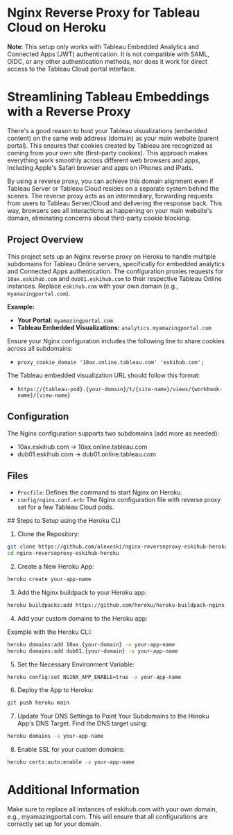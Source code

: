 # Nginx Reverse Proxy for Tableau Cloud on Heroku

**Note**: This setup only works with Tableau Embedded Analytics and Connected Apps (JWT) authentication. It is not compatible with SAML, OIDC, or any other authentication methods, nor does it work for direct access to the Tableau Cloud portal interface.

# Streamlining Tableau Embeddings with a Reverse Proxy

There's a good reason to host your Tableau visualizations (embedded content) on the same web address (domain) as your main website (parent portal). This ensures that cookies created by Tableau are recognized as coming from your own site (first-party cookies). This approach makes everything work smoothly across different web browsers and apps, including Apple's Safari browser and apps on iPhones and iPads.

By using a reverse proxy, you can achieve this domain alignment even if Tableau Server or Tableau Cloud resides on a separate system behind the scenes. The reverse proxy acts as an intermediary, forwarding requests from users to Tableau Server/Cloud and delivering the response back. This way, browsers see all interactions as happening on your main website's domain, eliminating concerns about third-party cookie blocking.

## Project Overview

This project sets up an Nginx reverse proxy on Heroku to handle multiple subdomains for Tableau Online servers, specifically for embedded analytics and Connected Apps authentication. The configuration proxies requests for `10ax.eskihub.com` and `dub01.eskihub.com` to their respective Tableau Online instances. Replace `eskihub.com` with your own domain (e.g., `myamazingportal.com`).


**Example:**
- **Your Portal:** `myamazingportal.com`
- **Tableau Embedded Visualizations:** `analytics.myamazingportal.com`

Ensure your Nginx configuration includes the following line to share cookies across all subdomains:

- `proxy_cookie_domain '10ax.online.tableau.com' 'eskihub.com';`

The Tableau embedded visualization URL should follow this format:

- `https://{tableau-pod}.{your-domain}/t/{site-name}/views/{workbook-name}/{view-name}`

## Configuration

The Nginx configuration supports two subdomains (add more as needed):

- 10ax.eskihub.com -> 10ax.online.tableau.com
- dub01.eskihub.com -> dub01.online.tableau.com

## Files

- `Procfile`: Defines the command to start Nginx on Heroku.
- `config/nginx.conf.erb`: The Nginx configuration file with reverse proxy set for a few Tableau Cloud pods.

## Steps to Setup using the Heroku CLI

1. Clone the Repository:

```bash
git clone https://github.com/alexeski/nginx-reverseproxy-eskihub-heroku.git
cd nginx-reverseproxy-eskihub-heroku
```

2. Create a New Heroku App:

```bash
heroku create your-app-name
```

3. Add the Nginx buildpack to your Heroku app:

```bash
heroku buildpacks:add https://github.com/heroku/heroku-buildpack-nginx -a your-app-name
```

4. Add your custom domains to the Heroku app:

Example with the Heroku CLI:
```bash
heroku domains:add 10ax.{your-domain} -a your-app-name
heroku domains:add dub01.{your-domain} -a your-app-name
```
5. Set the Necessary Environment Variable:

```bash
heroku config:set NGINX_APP_ENABLE=true -a your-app-name
```

6. Deploy the App to Heroku:

```bash
git push heroku main
```

7. Update Your DNS Settings to Point Your Subdomains to the Heroku App's DNS Target. Find the DNS target using:
```bash
heroku domains -a your-app-name
```
8. Enable SSL for your custom domains:
```bash
heroku certs:auto:enable -a your-app-name
```

# Additional Information

Make sure to replace all instances of eskihub.com with your own domain, e.g., myamazingportal.com. This will ensure that all configurations are correctly set up for your domain.
